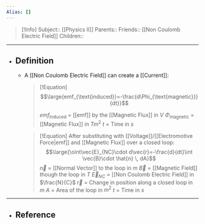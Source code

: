 ```yaml
---
Alias: []
---
```

> [!Info]
> Subject:: [[Physics II]]
> Parents:: 
> Friends:: [[Non Coulomb Electric Field]]
> Children:: 
---
- ## Definition
	- A [[Non Coulomb Electric Field]] can create a [[Current]]:
	  > [!Equation]
	  > $$\large{emf_{\text{induced}}=-\frac{d\Phi_{\text{magnetic}}}{dt}}$$
	  > 
	  > 
	  > $emf_{\text{induced}}$ = [[emf]] by the [[Magnetic Flux]] in $V$
	  > $\Phi_{\text{magnetic}}$ = [[Magnetic Flux]] in $Tm^2$
	  > $t$ = Time in $s$
	  
	  > [!Equation]
	  > After substituting with [[Voltage]]/[[Electromotive Force|emf]] and [[Magnetic Flux]] over a closed loop:
	  > $$\large{\oint\vec{E}_{NC}\cdot d\vec{r}=-\frac{d}{dt}\int \vec{B}\cdot \hat{n} \, dA}$$
	  > $\vec{n}$ = [[Normal Vector]] to the loop in $m$
	  > $\vec{B}$ = [[Magnetic Field]] though the loop in $T$
	  > $\vec{E}_{NC}$ = [[Non Coulomb Electric Field]] in $\frac{N}{C}$
	  > $\vec{r}$ = Change in position along a closed loop in $m$
	  > $A$ = Area of the loop in $m^2$
	  > $t$ = Time in $s$
---
- ## Reference